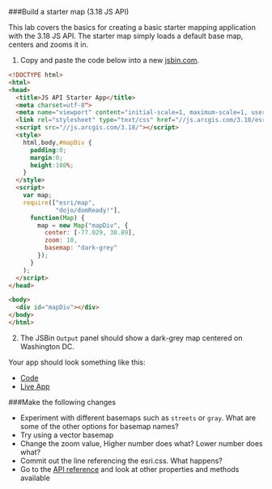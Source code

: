 ###Build a starter map (3.18 JS API)

This lab covers the basics for creating a basic starter mapping application with the 3.18 JS API.
The starter map simply loads a default base map, centers and zooms it in.

1. Copy and paste the code below into a new [jsbin.com](http://jsbin.com).

  ```html
  <!DOCTYPE html>
  <html>
  <head>
    <title>JS API Starter App</title>
    <meta charset=utf-8">
    <meta name="viewport" content="initial-scale=1, maximum-scale=1, user-scalable=no">
    <link rel="stylesheet" type="text/css" href="//js.arcgis.com/3.18/esri/css/esri.css">
    <script src="//js.arcgis.com/3.18/"></script>
    <style>
      html,body,#mapDiv {
        padding:0;
        margin:0;
        height:100%;
      }
    </style>
    <script>
      var map;
      require(["esri/map",
               "dojo/domReady!"],
        function(Map) {
          map = new Map("mapDiv", {
            center: [-77.029, 38.89],
            zoom: 10,
            basemap: "dark-grey"
          });
        }
      );
    </script>
  </head>

  <body>
    <div id="mapDiv"></div>
  </body>
  </html>
  ```

2. The JSBin `Output` panel should show a dark-grey map centered on Washington DC.

Your app should look something like this:
 * [Code](index.html)
 * [Live App](http://jofraley.github.io/Hacking_JavaScript/labs/jsapi3/create_starter_map/index.html)

###Make the following changes

* Experiment with different basemaps such as `streets` or `gray`.  What are some of the other options for basemap names?
* Try using a vector basemap
* Change the zoom value, Higher number does what?  Lower number does what?
* Commit out the line referencing the esri.css.  What happens?
* Go to the [API reference](https://developers.arcgis.com/javascript/3/jsapi/map-amd.html) and look at other properties and methods available

